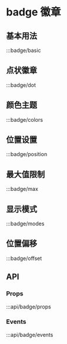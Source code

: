 # badge 徽章

## 基本用法

:::badge/basic

## 点状徽章

:::badge/dot

## 颜色主题

:::badge/colors

## 位置设置

:::badge/position

## 最大值限制

:::badge/max

## 显示模式

:::badge/modes

## 位置偏移

:::badge/offset

## API

### Props
:::api/badge/props

### Events
:::api/badge/events
